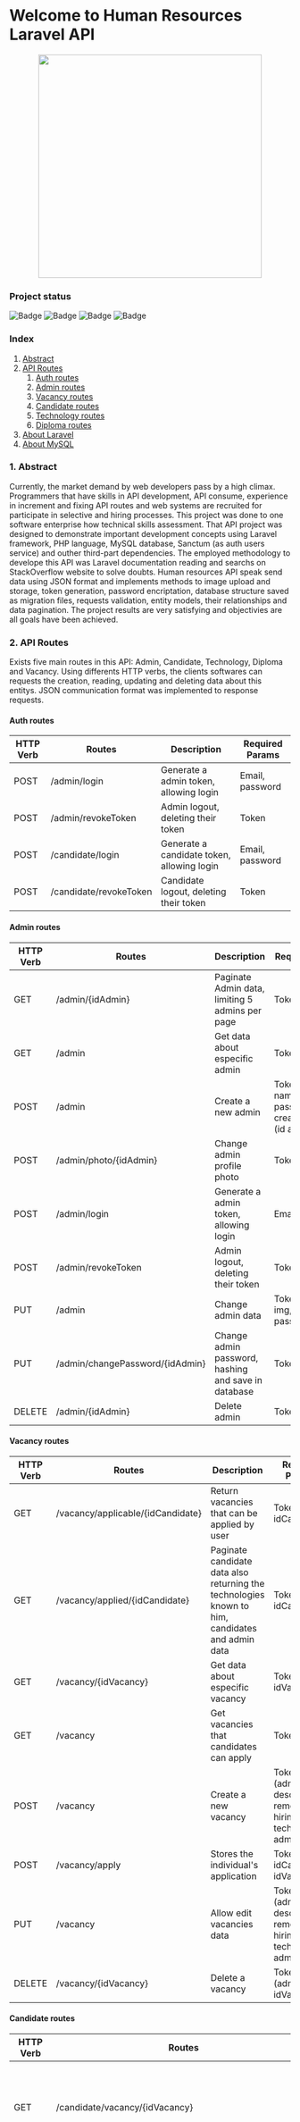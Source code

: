 # Welcome to Human Resources Laravel API
<p align="center"><a href="https://laravel.com" target="_blank"><img src="https://raw.githubusercontent.com/laravel/art/master/logo-lockup/5%20SVG/2%20CMYK/1%20Full%20Color/laravel-logolockup-cmyk-red.svg" width="400"></a></p>

### Project status

![Badge](https://img.shields.io/static/v1?label=Framwork&message=Laravel&color=red&style=for-the-badge&logo=laravel) ![Badge](https://img.shields.io/static/v1?label=Language&message=PHP&color=blue&style=for-the-badge&logo=PHP) ![Badge](https://img.shields.io/static/v1?label=Database&message=MYSQL&color=blue&style=for-the-badge&logo=mysql) ![Badge](https://img.shields.io/static/v1?label=Project_Stage&message=progressing&color=sucess&style=for-the-badge) 

### Index

1. [Abstract](#abstract)
2. [API Routes](#routes)
    1. [Auth routes](#authRoutes)
    2. [Admin routes](#adminRoutes)
    3. [Vacancy routes](#vacancyRoutes)
    4. [Candidate routes](#candidatesRoutes)
    5. [Technology routes](#technologyRoutes)
    6. [Diploma routes](#diplomaRoutes)
3. [About Laravel](#aboutLaravel)
4. [About MySQL](#aboutMySQL)

### 1. Abstract <a name="abstract">

Currently, the market demand by web developers pass by a high climax. Programmers that have skills in API development, API consume, experience in increment and fixing API routes and web systems are recruited for participate in selective and hiring processes. This project was done to one software enterprise how technical skills assessment. That API project was designed to demonstrate important development concepts using Laravel framework, PHP language, MySQL database, Sanctum (as auth users service) and outher third-part dependencies. The employed methodology to develope this API was Laravel documentation reading and searchs on StackOverflow website to solve doubts. Human resources API speak send data using JSON format and implements methods to image upload and storage, token generation, password encriptation, database structure saved as migration files, requests validation, entity models, their relationships and data pagination. The project results are very satisfying and objectivies are all goals have been achieved. 

### 2. API Routes <a name="routes"/>

Exists five main routes in this API: Admin, Candidate, Technology, Diploma and Vacancy. Using differents HTTP verbs, the clients softwares can requests the creation, reading, updating and deleting data about this entitys. JSON communication format was implemented to response requests.

#### Auth routes <a name="authRoutes"/>

| HTTP Verb |             Routes               |                             Description                          |                                    Required Params                                     |
|    --     |              --                  |                                  --                              |                                           --                                           |
|   POST    |  /admin/login                    | Generate a admin token, allowing login                           | Email, password                                                                        |
|   POST    |  /admin/revokeToken              | Admin logout, deleting their token                               | Token                                                                                  |
|   POST    |  /candidate/login                | Generate a candidate token, allowing login                       | Email, password                                                                        |
|   POST    |  /candidate/revokeToken          | Candidate logout, deleting their token                           | Token                                                                                  |


#### Admin routes <a name="adminRoutes"/>

| HTTP Verb |             Routes               |                             Description                          |                                    Required Params                                     |
|    --     |              --                  |                                  --                              |                                           --                                           |
| 	GET     |  /admin/{idAdmin}                | Paginate Admin data, limiting 5 admins per page                  | Token                                                                                  |
|   GET     |  /admin                          | Get data about especific admin                                   | Token                                                                                  |
|   POST    |  /admin                          | Create a new admin                                               | Token, img, name, email, password, post, created_by_admin (id admin creator)           |
|   POST    |  /admin/photo/{idAdmin}          | Change admin profile photo                                       | Token, img                                                                             |
|   POST    |  /admin/login                    | Generate a admin token, allowing login                           | Email, password                                                                        |
|   POST    |  /admin/revokeToken              | Admin logout, deleting their token                               | Token                                                                                  |
|   PUT     |  /admin                          | Change admin data                                                | Token, Token, img, name, email, password, post                                         |
|   PUT     |  /admin/changePassword/{idAdmin} | Change admin password, hashing and save in database              | Token, password                                                                        |
|   DELETE  |  /admin/{idAdmin}                | Delete admin                                                     | Token                                                                                  |

#### Vacancy routes <a name="vacancyRoutes"/>

| HTTP Verb |                          Routes                          |                                                   Description                                         |                                    Required Params                                     |
|    --     |                           --                             |                                                        --                                             |                                           --                                           |
| 	GET     |  /vacancy/applicable/{idCandidate}                       | Return vacancies that can be applied by user                                                          | Token, idCandidate                                                                     |
| 	GET     |  /vacancy/applied/{idCandidate}                          | Paginate candidate data also returning the technologies known to him, candidates and admin data       | Token, idCandidate                                                                     |
|   GET     |  /vacancy/{idVacancy}                                    | Get data about especific vacancy                                                                      | Token, idVacancy                                                                       |
|   GET     |  /vacancy                                                | Get vacancies that candidates can apply                                                               | Token                                                                                  |
|   POST    |  /vacancy                                                | Create a new vacancy                                                                                  | Token (admin), title, description, remote, hiring, technologies, admin_id              |
|   POST    |  /vacancy/apply                                          | Stores the individual's application                                                                   | Token, idCandidate, idVacancy                                                          |
|   PUT     |  /vacancy                                                | Allow edit vacancies data                                                                             | Token (admin), title, description, remote, hiring, technologies, admin_id              |
|   DELETE  |  /vacancy/{idVacancy}                                    | Delete a vacancy                                                                                      | Token (admin), idVacancy                                                               |


#### Candidate routes <a name="candidatesRoutes"/>

| HTTP Verb |                          Routes                          |                                                   Description                                         |                                    Required Params                                     |
|    --     |                           --                             |                                                        --                                             |                                           --                                           |
| 	GET     |  /candidate/vacancy/{idVacancy}                          | Return vacancy candidates with the technologies they know and their diplomas                          | Token                                                                                  |
| 	GET     |  /candidate/{idCandidate}                                | Paginate candidate data also returning the technologies known to him, limiting 15 candidates per page | Token                                                                                  |
|   GET     |  /candidate                                              | Get data about especific candidate                                                                    | Token                                                                                  |
|   POST    |  /candidate                                              | Create a new candidate                                                                                | Img, name, titration, email, password, birthDate, github, linkedin, notify_email       |
|   POST    |  /candidate/TechnologiesThatCandidateKnows/{idCandidate} | Sync technologies that candidate knows with database                                                  | Token, Technologies array (containing: idTechnology, name)                             |
|   POST    |  /candidate/photo/{idCandidate}                          | Change candidate profile photo                                                                        | Token, img                                                                             |
|   POST    |  /candidate/login                                        | Generate a candidate token, allowing login                                                            | Email, password                                                                        |
|   POST    |  /candidate/revokeToken                                  | Candidate logout, deleting their token                                                                | Token                                                                                  |
|   PUT     |  /candidate                                              | Change candidate data                                                                                 | Token, img, name, titration, email, birthDate, github, linkedin, notify_email          |
|   PUT     |  /candidate/changePassword/{idCandidate}                 | Change candidate password, hashing and save in database                                               | Token, password                                                                        |
|   DELETE  |  /candidate/{idCandidate}                                | Delete candidate                                                                                      | Token                                                                                  |


#### Technology routes <a name="technologyRoutes">

| HTTP Verb |                          Routes                          |                                                   Description                                         |                                    Required Params                                     |
|    --     |                           --                             |                                                        --                                             |                                           --                                           |
| 	GET     |  /technology/like/{searchedValue}                        | Until to search technologies in search fields                                                         | Token                                                                                  |
| 	GET     |  /technology/{idTechnology}                              | Returns data about a specific technology                                                              | Token                                                                                  |
|   GET     |  /technology                                             | Get data about all technologies                                                                       | Token                                                                                  |
|   GET     |  /technology/candidate/{idCandidate}                     | Get vacancies that candidates knows                                                                   | Token (admin)                                                                          |
|   POST    |  /technology                                             | Create a new technology                                                                               | Token (admin), description                                                             |
|   PUT     |  /technology/{idTechnology}                              | Allow edit technology description                                                                     | Token (admin), description                                                             |
|   DELETE  |  /technology/{idTechnology}                              | Delete a technology                                                                                   | Token (admin), idTechnology                                                            |

#### Diploma candidates routes <a name="diplomaRoutes">

| HTTP Verb |                          Routes                          |                                 Description                                    |                             Required Params                                |
|    --     |                           --                             |                                     --                                         |                                    --                                      |
|   GET     |  /diploma/candidate/{idCandidate}                        | Get candidate diplomas                                                         | Token, idCandidate                                                         |
|   POST    |  /diploma/candidate/{idCandidate}                        | Create a new candidate diploma                                                 | Token, idCandidate, course, institution, initial_date, final_date          |
|   PUT     |  /diploma/{idDiploma}                                    | Allow edit candidate diploma                                                   | Token, idCandidate, course, institution, initial_date, final_date          |
|   DELETE  |  /diploma/{idDiploma}                                    | Delete a candidate diploma                                                     | Token, idDiploma                                                           |

### 3. About laravel <a name="aboutLaravel">

Laravel is a web application framework with expressive, elegant syntax. We believe development must be an enjoyable and creative experience to be truly fulfilling. Laravel takes the pain out of development by easing common tasks used in many web projects, such as:

- [Simple, fast routing engine](https://laravel.com/docs/routing).
- [Powerful dependency injection container](https://laravel.com/docs/container).
- Multiple back-ends for [session](https://laravel.com/docs/session) and [cache](https://laravel.com/docs/cache) storage.
- Expressive, intuitive [database ORM](https://laravel.com/docs/eloquent).
- Database agnostic [schema migrations](https://laravel.com/docs/migrations).
- [Robust background job processing](https://laravel.com/docs/queues).
- [Real-time event broadcasting](https://laravel.com/docs/broadcasting).

Laravel is accessible, powerful, and provides tools required for large, robust applications.

\* The text above was automatically generated by laravel

### 4. About MySQL <a name="aboutMysql">

MySQL is a Database Management System (DMS), based on structured tables and entities relationship. This is the most famous database, maintained by Oracle according to Stack Overflow (SO) Survey 2020 [SO survey](https://insights.stackoverflow.com/survey/2020#technology-databases-all-respondents4). Software version used to construct this PHP class was MySQL Community version, available to download in: [MySQL Community Downloads](https://dev.mysql.com/downloads/)